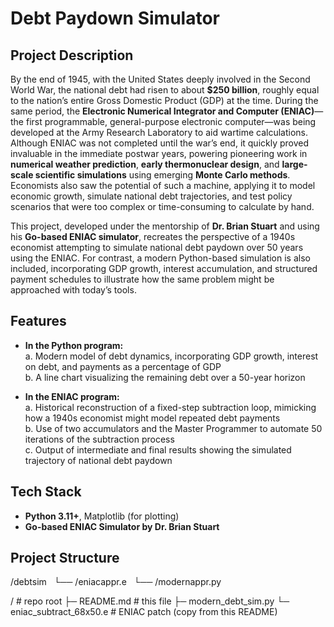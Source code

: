 # Debt Paydown Simulator

## Project Description 
By the end of 1945, with the United States deeply involved in the Second World War, the national debt had risen to about **$250 billion**, roughly equal to the nation’s entire Gross Domestic Product (GDP) at the time. During the same period, the **Electronic Numerical Integrator and Computer (ENIAC)**—the first programmable, general-purpose electronic computer—was being developed at the Army Research Laboratory to aid wartime calculations. Although ENIAC was not completed until the war’s end, it quickly proved invaluable in the immediate postwar years, powering pioneering work in **numerical weather prediction**, **early thermonuclear design**, and **large-scale scientific simulations** using emerging **Monte Carlo methods**. Economists also saw the potential of such a machine, applying it to model economic growth, simulate national debt trajectories, and test policy scenarios that were too complex or time-consuming to calculate by hand.  

This project, developed under the mentorship of **Dr. Brian Stuart** and using his **Go-based ENIAC simulator**, recreates the perspective of a 1940s economist attempting to simulate national debt paydown over 50 years using the ENIAC. For contrast, a modern Python-based simulation is also included, incorporating GDP growth, interest accumulation, and structured payment schedules to illustrate how the same problem might be approached with today’s tools.

## Features
- **In the Python program:**  
  a. Modern model of debt dynamics, incorporating GDP growth, interest on debt, and payments as a percentage of GDP  
  b. A line chart visualizing the remaining debt over a 50-year horizon  

- **In the ENIAC program:**  
  a. Historical reconstruction of a fixed-step subtraction loop, mimicking how a 1940s economist might model repeated debt payments  
  b. Use of two accumulators and the Master Programmer to automate 50 iterations of the subtraction process  
  c. Output of intermediate and final results showing the simulated trajectory of national debt paydown  

## Tech Stack
- **Python 3.11+**, Matplotlib (for plotting)
- **Go-based ENIAC Simulator by Dr. Brian Stuart** 

## Project Structure
/debtsim 
 &nbsp;&nbsp;└── /eniacappr.e 
 &nbsp;&nbsp;└── /modernappr.py 

/ # repo root
├─ README.md # this file
├─ modern_debt_sim.py
└─ eniac_subtract_68x50.e # ENIAC patch (copy from this README)
